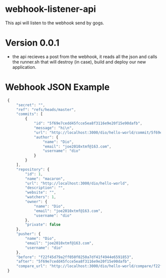 webhook-listener-api
====================

This api will listen to the webhook send by gogs.

# Version 0.0.1
 - the api recieves a post from the webhook, it reads all the json and calls the runner.sh that will destroy (in case), build and deploy our new application.

# Webhook JSON Example

```javascript
 {
     "secret": "",
     "ref": "refs/heads/master",
     "commits": [
         {
             "id": "5f69e7cedd45fcce5ea8f3116e9e20f15e90dafb",
             "message": "hi\n",
             "url": "http://localhost:3000/dio/hello-world/commit/5f69e7cedd45fcce5ea8f3116e9e20f15e90dafb",
             "author": {
                 "name": "Dio",
                 "email": "joe2010xtmf@163.com",
                 "username": "dio"
             }
         }
     ],
     "repository": {
         "id": 1,
         "name": "macaron",
         "url": "http://localhost:3000/dio/hello-world",
         "description": "",
         "website": "",
         "watchers": 1,
         "owner": {
             "name": "Dio",
             "email": "joe2010xtmf@163.com",
             "username": "dio"
         },
         "private": false
     },
     "pusher": {
         "name": "Dio",
         "email": "joe2010xtmf@163.com",
         "username": "dio"
     },
     "before": "f22f45d79a2ff050f0250a7df41f4944e6591853",
     "after": "5f69e7cedd45fcce5ea8f3116e9e20f15e90dafb",
     "compare_url": "http://localhost:3000/dio/hello-world/compare/f22f45d79a2ff050f0250a7df41f4944e6591853...5f69e7cedd45fcce5ea8f3116e9e20f15e90dafb"
 }
```
